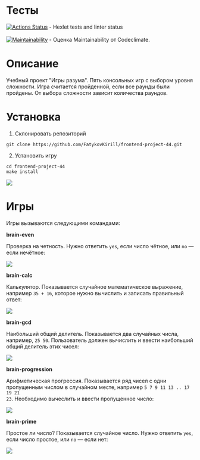 # Тесты

[![Actions Status](https://github.com/FatykovKirill/frontend-project-44/workflows/hexlet-check/badge.svg)](https://github.com/FatykovKirill/frontend-project-44/actions) - Hexlet tests and linter status
<br><br>
[![Maintainability](https://api.codeclimate.com/v1/badges/0302bf0df204775a53e4/maintainability)](https://codeclimate.com/github/FatykovKirill/frontend-project-44/maintainability) - Оценка Maintainability от Codeclimate.

# Описание
Учебный проект "Игры разума". Пять консольных игр с выбором уровня сложности. Игра считается пройденной, если все раунды были пройдены. От выбора сложности зависит количества раундов. 

# Установка
1. Склонировать репозиторий
```
git clone https://github.com/FatykovKirill/frontend-project-44.git
```
2. Установить игру
```
cd frontend-project-44
make install
```
<a href='https://asciinema.org/a/UzS9MYthPcTOumqmtaSzGty2W'><img src='https://asciinema.org/a/UzS9MYthPcTOumqmtaSzGty2W.png'></a>

# Игры
Игры вызываются следующими командами:

__brain-even__

Проверка на четность. Нужно ответить <code>yes</code>, если число чётное, или <code>no</code> — если нечётное:

<a href='https://asciinema.org/a/acq7TQVw2EzlqYd199RwcAmdS'><img src='https://asciinema.org/a/acq7TQVw2EzlqYd199RwcAmdS.png'></a>

__brain-calc__

Калькулятор. Показывается случайное математическое выражение, например <code>35 + 16</code>, которое нужно вычислить и записать правильный ответ:

<a href='https://asciinema.org/a/U9lJ4gwvWNR6p3JWVFFK8ptSD'><img src='https://asciinema.org/a/U9lJ4gwvWNR6p3JWVFFK8ptSD.png'></a>

__brain-gcd__

Наибольший общий делитель. Показывается два случайных числа, например, <code>25 50</code>. Пользователь должен вычислить и ввести наибольший общий делитель этих чисел:

<a href='https://asciinema.org/a/J3QnlXMYIH291STSrzS3aOW7Y'><img src='https://asciinema.org/a/J3QnlXMYIH291STSrzS3aOW7Y.png'></a>

__brain-progression__

Арифметическая прогрессия. Показывается ряд чисел с одни пропущенным числом в случайном месте, например <code>5 7 9 11 13 .. 17 19 21 23</code>. Необходимо вычеслить и ввести пропущенное число:

<a href='https://asciinema.org/a/0cwjPzojd18QND1P1wu7Cqi70'><img src='https://asciinema.org/a/0cwjPzojd18QND1P1wu7Cqi70.png'></a>

__brain-prime__

Простое ли число? Показывается случайное число. Нужно ответить <code>yes</code>, если число простое, или <code>no</code> — если нет:

<a href='https://asciinema.org/a/Xgital9LDwwTu5PK0CHqLRMd2'><img src='https://asciinema.org/a/Xgital9LDwwTu5PK0CHqLRMd2.png'></a>

